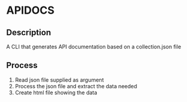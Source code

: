 # APIDOCS

## Description
A CLI that generates API documentation based on a collection.json file

## Process
1. Read json file supplied as argument
2. Process the json file and extract the data needed
3. Create html file showing the data